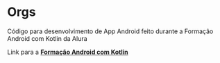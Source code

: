 # Orgs

Código para desenvolvimento de App Android feito durante a Formação Android com Kotlin da Alura

Link para a **[Formação Android com Kotlin](https://cursos.alura.com.br/formacao-android-kotlin)**

